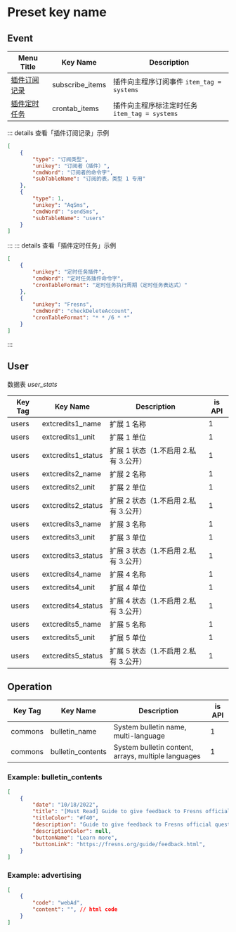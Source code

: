 # Preset key name

## Event

| Menu Title | Key Name | Description |
| --- | --- | --- |
| [插件订阅记录](../../extensions/plugin/functions.md#subscribe-database-table-activity) | subscribe_items | 插件向主程序订阅事件 `item_tag = systems` |
| [插件定时任务](../../extensions/plugin/functions.md#crontab) | crontab_items | 插件向主程序标注定时任务 `item_tag = systems` |

::: details 查看「插件订阅记录」示例
```json
[
    {
        "type": "订阅类型",
        "unikey": "订阅者（插件）",
        "cmdWord": "订阅者的命令字",
        "subTableName": "订阅的表，类型 1 专用"
    },
    {
        "type": 1,
        "unikey": "AqSms",
        "cmdWord": "sendSms",
        "subTableName": "users"
    }
]
```
:::
::: details 查看「插件定时任务」示例
```json
[
    {
        "unikey": "定时任务插件",
        "cmdWord": "定时任务插件命令字",
        "cronTableFormat": "定时任务执行周期（定时任务表达式）"
    },
    {
        "unikey": "Fresns",
        "cmdWord": "checkDeleteAccount",
        "cronTableFormat": "* * /6 * *"
    }
]
```
:::

## User

数据表 *user_stats*

| Key Tag | Key Name | Description | is API |
| --- | --- | --- | --- |
| users | extcredits1_name | 扩展 1 名称 | 1 |
| users | extcredits1_unit | 扩展 1 单位 | 1 |
| users | extcredits1_status | 扩展 1 状态（1.不启用 2.私有 3.公开） | 1 |
| users | extcredits2_name | 扩展 2 名称 | 1 |
| users | extcredits2_unit | 扩展 2 单位 | 1 |
| users | extcredits2_status | 扩展 2 状态（1.不启用 2.私有 3.公开） | 1 |
| users | extcredits3_name | 扩展 3 名称 | 1 |
| users | extcredits3_unit | 扩展 3 单位 | 1 |
| users | extcredits3_status | 扩展 3 状态（1.不启用 2.私有 3.公开） | 1 |
| users | extcredits4_name | 扩展 4 名称 | 1 |
| users | extcredits4_unit | 扩展 4 单位 | 1 |
| users | extcredits4_status | 扩展 4 状态（1.不启用 2.私有 3.公开） | 1 |
| users | extcredits5_name | 扩展 5 名称 | 1 |
| users | extcredits5_unit | 扩展 5 单位 | 1 |
| users | extcredits5_status | 扩展 5 状态（1.不启用 2.私有 3.公开） | 1 |

## Operation

| Key Tag | Key Name | Description | is API |
| --- | --- | --- | --- |
| commons | bulletin_name | System bulletin name, multi-language | 1 |
| commons | bulletin_contents | System bulletin content, arrays, multiple languages | 1 |

### Example: bulletin_contents

```json
[
    {
        "date": "10/18/2022",
        "title": "[Must Read] Guide to give feedback to Fresns official questions",
        "titleColor": "#f40",
        "description": "Guide to give feedback to Fresns official questions",
        "descriptionColor": null,
        "buttonName": "Learn more",
        "buttonLink": "https://fresns.org/guide/feedback.html",
    }
]
```

### Example: advertising

```json
[
    {
        "code": "webAd",
        "content": "", // html code
    }
]
```
